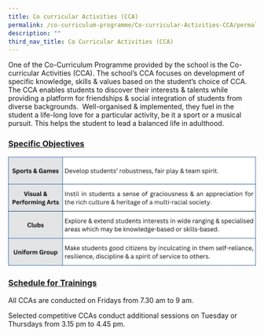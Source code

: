 ```yaml
---
title: Co curricular Activities (CCA)
permalink: /co-curriculum-programme/Co-curricular-Activities-CCA/permalink/
description: ""
third_nav_title: Co Curricular Activities (CCA)
---
```

One of the Co-Curriculum Programme provided by the school is the Co-curricular Activities (CCA). The school’s CCA focuses on development of specific knowledge, skills & values based on the student’s choice of CCA. The CCA enables students to discover their interests & talents while providing a platform for friendships & social integration of students from diverse backgrounds.  Well-organised & implemented, they fuel in the student a life-long love for a particular activity, be it a sport or a musical pursuit. This helps the student to lead a balanced life in adulthood.

### **<u>Specific Objectives</u>**
![](/images/Programmes/2022/CCA/CCA-1.jpg)
### **<u>Schedule for Trainings</u>**
All CCAs are conducted on Fridays from 7.30 am to 9 am.

Selected competitive CCAs conduct additional sessions on Tuesday or Thursdays from 3.15 pm to 4.45 pm.